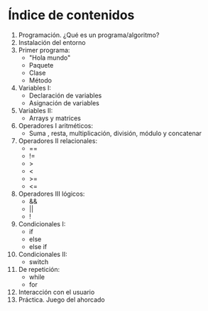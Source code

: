 # Índice de contenidos

1. Programación. ¿Qué es un programa/algoritmo?
2. Instalación del entorno
3. Primer programa:
    * "Hola mundo"
    * Paquete
    * Clase
    * Método
4. Variables I:
    * Declaración de variables
    * Asignación de variables
5. Variables II:
    * Arrays y matrices
6. Operadores I aritméticos:
    * Suma , resta, multiplicación, división, módulo y concatenar
7. Operadores II relacionales:
    * ==
    * !=
    * \>
    * <
    * \>=
    * <=
8. Operadores III lógicos:
    * &&
    * ||
    * !
9. Condicionales I:
    * if
    * else
    * else if
10. Condicionales II:
    * switch
11. De repetición:
    * while
    * for
12. Interacción con el usuario
13. Práctica. Juego del ahorcado